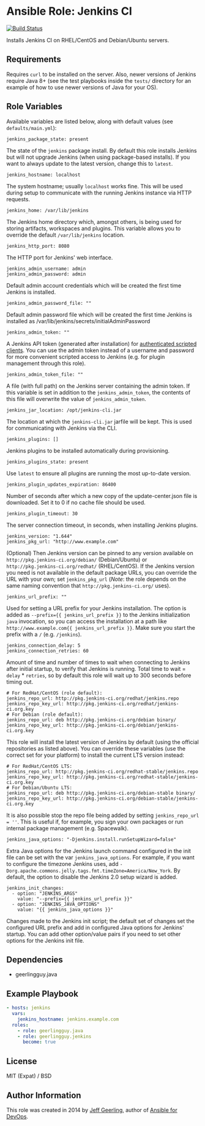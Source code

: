 # Ansible Role: Jenkins CI

[![Build Status](https://travis-ci.org/geerlingguy/ansible-role-jenkins.svg?branch=master)](https://travis-ci.org/geerlingguy/ansible-role-jenkins)

Installs Jenkins CI on RHEL/CentOS and Debian/Ubuntu servers.

## Requirements

Requires `curl` to be installed on the server. Also, newer versions of Jenkins require Java 8+ (see the test playbooks inside the `tests/` directory for an example of how to use newer versions of Java for your OS).

## Role Variables

Available variables are listed below, along with default values (see `defaults/main.yml`):

    jenkins_package_state: present

The state of the `jenkins` package install. By default this role installs Jenkins but will not upgrade Jenkins (when using package-based installs). If you want to always update to the latest version, change this to `latest`.

    jenkins_hostname: localhost

The system hostname; usually `localhost` works fine. This will be used during setup to communicate with the running Jenkins instance via HTTP requests.

    jenkins_home: /var/lib/jenkins

The Jenkins home directory which, amongst others, is being used for storing artifacts, workspaces and plugins. This variable allows you to override the default `/var/lib/jenkins` location.

    jenkins_http_port: 8080

The HTTP port for Jenkins' web interface.

    jenkins_admin_username: admin
    jenkins_admin_password: admin

Default admin account credentials which will be created the first time Jenkins is installed.

    jenkins_admin_password_file: ""

Default admin password file which will be created the first time Jenkins is installed as /var/lib/jenkins/secrets/initialAdminPassword

    jenkins_admin_token: ""

A Jenkins API token (generated after installation) for [authenticated scripted clients](https://wiki.jenkins-ci.org/display/JENKINS/Authenticating+scripted+clients). You can use the admin token instead of a username and password for more convenient scripted access to Jenkins (e.g. for plugin management through this role).

    jenkins_admin_token_file: ""

A file (with full path) on the Jenkins server containing the admin token. If this variable is set in addition to the `jenkins_admin_token`, the contents of this file will overwrite the value of `jenkins_admin_token`.

    jenkins_jar_location: /opt/jenkins-cli.jar

The location at which the `jenkins-cli.jar` jarfile will be kept. This is used for communicating with Jenkins via the CLI.

    jenkins_plugins: []

Jenkins plugins to be installed automatically during provisioning.

    jenkins_plugins_state: present

Use `latest` to ensure all plugins are running the most up-to-date version.

    jenkins_plugin_updates_expiration: 86400

Number of seconds after which a new copy of the update-center.json file is downloaded. Set it to 0 if no cache file should be used.

    jenkins_plugin_timeout: 30

The server connection timeout, in seconds, when installing Jenkins plugins.

    jenkins_version: "1.644"
    jenkins_pkg_url: "http://www.example.com"

(Optional) Then Jenkins version can be pinned to any version available on `http://pkg.jenkins-ci.org/debian/` (Debian/Ubuntu) or `http://pkg.jenkins-ci.org/redhat/` (RHEL/CentOS). If the Jenkins version you need is not available in the default package URLs, you can override the URL with your own; set `jenkins_pkg_url` (_Note_: the role depends on the same naming convention that `http://pkg.jenkins-ci.org/` uses).

    jenkins_url_prefix: ""

Used for setting a URL prefix for your Jenkins installation. The option is added as `--prefix={{ jenkins_url_prefix }}` to the Jenkins initialization `java` invocation, so you can access the installation at a path like `http://www.example.com{{ jenkins_url_prefix }}`. Make sure you start the prefix with a `/` (e.g. `/jenkins`).

    jenkins_connection_delay: 5
    jenkins_connection_retries: 60

Amount of time and number of times to wait when connecting to Jenkins after initial startup, to verify that Jenkins is running. Total time to wait = `delay` * `retries`, so by default this role will wait up to 300 seconds before timing out.

    # For RedHat/CentOS (role default):
    jenkins_repo_url: http://pkg.jenkins-ci.org/redhat/jenkins.repo
    jenkins_repo_key_url: http://pkg.jenkins-ci.org/redhat/jenkins-ci.org.key
    # For Debian (role default):
    jenkins_repo_url: deb http://pkg.jenkins-ci.org/debian binary/
    jenkins_repo_key_url: http://pkg.jenkins-ci.org/debian/jenkins-ci.org.key

This role will install the latest version of Jenkins by default (using the official repositories as listed above). You can override these variables (use the correct set for your platform) to install the current LTS version instead:

    # For RedHat/CentOS LTS:
    jenkins_repo_url: http://pkg.jenkins-ci.org/redhat-stable/jenkins.repo
    jenkins_repo_key_url: http://pkg.jenkins-ci.org/redhat-stable/jenkins-ci.org.key
    # For Debian/Ubuntu LTS:
    jenkins_repo_url: deb http://pkg.jenkins-ci.org/debian-stable binary/
    jenkins_repo_key_url: http://pkg.jenkins-ci.org/debian-stable/jenkins-ci.org.key

It is also possible stop the repo file being added by setting  `jenkins_repo_url = ''`. This is useful if, for example, you sign your own packages or run internal package management (e.g. Spacewalk).

    jenkins_java_options: "-Djenkins.install.runSetupWizard=false"

Extra Java options for the Jenkins launch command configured in the init file can be set with the var `jenkins_java_options`. For example, if you want to configure the timezone Jenkins uses, add `-Dorg.apache.commons.jelly.tags.fmt.timeZone=America/New_York`. By default, the option to disable the Jenkins 2.0 setup wizard is added.

    jenkins_init_changes:
      - option: "JENKINS_ARGS"
        value: "--prefix={{ jenkins_url_prefix }}"
      - option: "JENKINS_JAVA_OPTIONS"
        value: "{{ jenkins_java_options }}"

Changes made to the Jenkins init script; the default set of changes set the configured URL prefix and add in configured Java options for Jenkins' startup. You can add other option/value pairs if you need to set other options for the Jenkins init file.

## Dependencies

  - geerlingguy.java

## Example Playbook

```yaml
- hosts: jenkins
  vars:
    jenkins_hostname: jenkins.example.com
  roles:
    - role: geerlingguy.java
    - role: geerlingguy.jenkins
      become: true
```

## License

MIT (Expat) / BSD

## Author Information

This role was created in 2014 by [Jeff Geerling](https://www.jeffgeerling.com/), author of [Ansible for DevOps](https://www.ansiblefordevops.com/).
